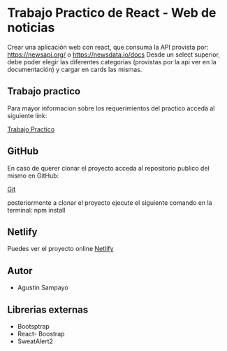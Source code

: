 # Trabajo Practico de React - Web de noticias

Crear una aplicación web con react, que consuma la API provista por:
https://newsapi.org/ o
https://newsdata.io/docs
Desde un select superior, debe poder elegir las diferentes categorías (provistas por la api ver en la documentación) y cargar en cards las mismas.

## Trabajo practico

Para mayor informacion sobre los requerimientos del practico acceda al siguiente link:

[Trabajo Practico](https://docs.google.com/document/d/1yFK09NIwbUug5p0M_q1ESPXH4xaCS9sNqzYEOehxoJc/edit#)

## GitHub

En caso de querer clonar el proyecto acceda al repositorio publico del mismo en GitHub:

[Git](https://github.com/agustines82/TpReact11-WebNoticias)

posteriormente a clonar el proyecto ejecute el siguiente comando en la terminal:
npm install

## Netlify

Puedes ver el proyecto online
[Netlify]()

## Autor

-   Agustin Sampayo

## Librerias externas

-   Bootsptrap
-   React- Boostrap
-   SweatAlert2
